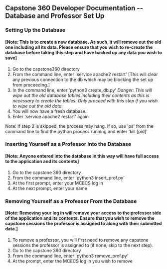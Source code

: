 
## Capstone 360 Developer Documentation -- Database and Professor Set Up

### Setting Up the Database

#### [Note: This is to create a new database. As such, it will remove out the old one including all its data. Please ensure that you wish to re-create the database before taking this step and have backed up any data you wish to save]

1. Go to the capstone360 directory
2. From the command line, enter 'service apache2 restart' [This will clear any previous connection to the db which may be blocking the set up from proceeding.]
3. In the command line, enter 'python3 create_db.py' *Danger: This will wipe out the old database tables including their contents as this is necessary to create the tables. Only proceed with this step if you wish to wipe out the old data.*
4. You will now have a fresh database.
5. Enter 'service apache2 restart' again

Note: If step 2 is skipped, the process may hang. If so, use 'ps' from the command line to find the python process running and enter 'kill [pid]'

### Inserting Yourself as a Professor Into the Database

#### [Note: Anyone entered into the database in this way will have full access to the application and its contents]

1. Go to the capstone 360 directory
2. From the command line, enter 'python3 insert_prof.py'
3. At the first prompt, enter your MCECS log in
4. At the next prompt, enter your name

### Removing Yourself as a Professor From the Database

#### [Note: Removing your log in will remove your access to the professor side of the application and its contents. Ensure that you wish to remove the capstone sessions the professor is assigned to along with their submitted data.]

1. To remove a professor, you will first need to remove any capstone sessions the professor is assigned to (if none, skip to the next step). 
2. Go to the capstone 360 directory
3. From the command line, enter 'python3 remove_prof.py'
4. At the prompt, enter the MCECS log in you wish to remove


